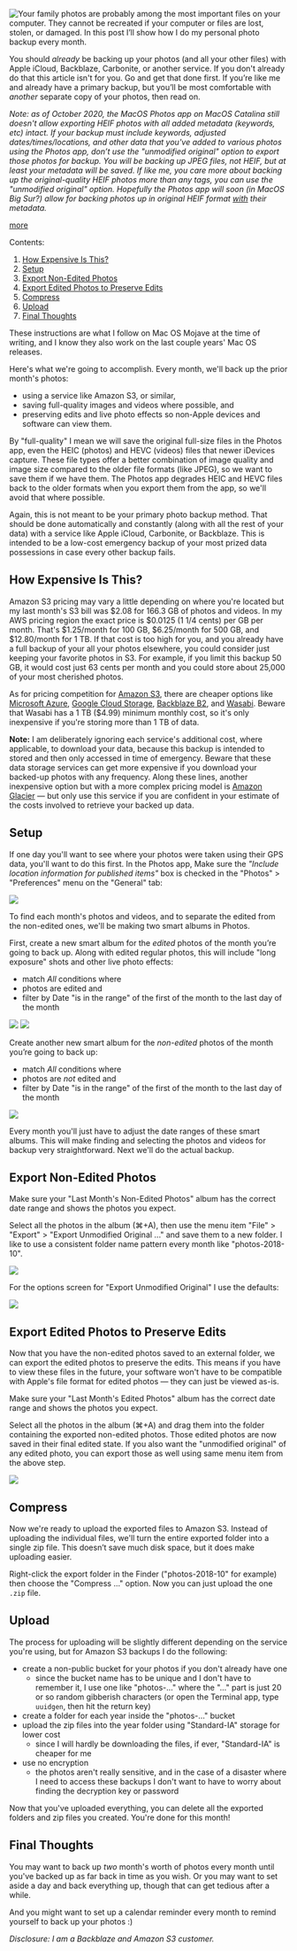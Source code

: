 
[//]: # (gen-title: How to Back Up Your Mac Photos to Amazon S3)

[//]: # (gen-title-url: How-to-Back-Up-Your-Mac-Photos-to-Amazon-S3)

[//]: # (gen-keywords: how to, apple, mac, photos, amazon, s3, aws, backup, backblaze, carbonite)

[//]: # (gen-description: A step by step guide for backing up your Mac's Photos library)

[//]: # (gen-meta-end)

<a href="${THIS_ARTICLE}"><img style="float: left" class="width-resp-50-100" src="${SITE_ROOT_REL}/img/20181115.jpg"/></a> Your family photos are probably among the most important files on your computer.  They cannot be recreated if your computer or files are lost, stolen, or damaged.  In this post I’ll show how I do my personal photo backup every month.

You should *already* be backing up your photos (and all your other files) with Apple iCloud, Backblaze, Carbonite, or another service.  If you don't already do that this article isn't for you.  Go and get that done first.  If you’re like me and already have a primary backup, but you’ll be most comfortable with *another* separate copy of your photos, then read on.

*Note: as of October 2020, the MacOS Photos app on MacOS Catalina still doesn't allow  exporting HEIF photos with all added metadata (keywords, etc) intact.  If your backup must include keywords, adjusted dates/times/locations, and other data that you've added to various photos using the Photos app, don’t use the "unmodified original" option to export those photos for backup.  You will be backing up JPEG files, not HEIF, but at least your metadata will be saved.  If like me, you care more about backing up the original-quality HEIF photos more than any tags, you can use the "unmodified original" option.  Hopefully the Photos app will soon (in MacOS Big Sur?) allow for backing photos up in original HEIF format <u>with</u> their metadata.*

[more](more://)

Contents:

1. [How Expensive Is This?](#cost)
1. [Setup](#setup)
1. [Export Non-Edited Photos](#export-non-edited)
1. [Export Edited Photos to Preserve Edits](#export-edited)
1. [Compress](#compress)
1. [Upload](#upload)
1. [Final Thoughts](#final-thoughts)

These instructions are what I follow on Mac OS Mojave at the time of writing, and I know they also work on the last couple years' Mac OS releases.

Here's what we're going to accomplish.  Every month, we'll back up the prior month's photos:

* using a service like Amazon S3, or similar,
* saving full-quality images and videos where possible, and
* preserving edits and live photo effects so non-Apple devices and software can view them.

By "full-quality" I mean we will save the original full-size files in the Photos app, even the HEIC (photos) and HEVC (videos) files that newer iDevices capture.  These file types offer a better combination of image quality and image size compared to the older file formats (like JPEG), so we want to save them if we have them.  The Photos app degrades HEIC and HEVC files back to the older formats when you export them from the app, so we'll avoid that where possible.

Again, this is not meant to be your primary photo backup method.  That should be done automatically and constantly (along with all the rest of your data) with a service like Apple iCloud, Carbonite, or Backblaze.  This is intended to be a low-cost emergency backup of your most prized data possessions in case every other backup fails.

## <a name="cost"></a>How Expensive Is This?

Amazon S3 pricing may vary a little depending on where you're located but my last month's S3 bill was $2.08 for 166.3 GB of photos and videos.  In my AWS pricing region the exact price is $0.0125 (1 1/4 cents) per GB per month.  That's $1.25/month for 100 GB, $6.25/month for 500 GB, and $12.80/month for 1 TB.  If that cost is too high for you, and you already have a full backup of your all your photos elsewhere, you could consider just keeping your favorite photos in S3.  For example, if you limit this backup 50 GB, it would cost just 63 cents per month and you could store about 25,000 of your most cherished photos.

As for pricing competition for [Amazon S3](https://aws.amazon.com/s3/pricing), there are cheaper options like [Microsoft Azure](https://azure.microsoft.com/en-us/pricing/details/storage/blobs/), [Google Cloud Storage](https://cloud.google.com/storage/pricing-summary/), [Backblaze B2](https://www.backblaze.com/b2/cloud-storage-pricing.html), and [Wasabi](https://wasabi.com/pricing/).  Beware that Wasabi has a 1 TB ($4.99) minimum monthly cost, so it's only inexpensive if you're storing more than 1 TB of data.

**Note:** I am deliberately ignoring each service's additional cost, where applicable, to download your data, because this backup is intended to stored and then only accessed in time of emergency.  Beware that these data storage services can get more expensive if you download your backed-up photos with any frequency.  Along these lines, another inexpensive option but with a more complex pricing model is [Amazon Glacier](https://aws.amazon.com/glacier/) &mdash; but only use this service if you are confident in your estimate of the costs involved to retrieve your backed up data.

## <a name="setup"></a>Setup

If one day you'll want to see where your photos were taken using their GPS data, you'll want to do this first.  In the Photos app, Make sure the *"Include location information for published items"* box is checked in the "Photos" > "Preferences" menu on the "General" tab:

<img class="width-100 center-block" src="${SITE_ROOT_REL}/img/20181115-include-location.jpg"/>

To find each month's photos and videos, and to separate the edited from the non-edited ones, we'll be making two smart albums in Photos.

First, create a new smart album for the *edited* photos of the month you’re going to back up.  Along with edited regular photos, this will include "long exposure" shots and other live photo effects:

* match *All* conditions where
* photos are edited and
* filter by Date "is in the range" of the first of the month to the last day of the month

<img class="width-100 center-block" src="${SITE_ROOT_REL}/img/20181115-new-smart-album.jpg"/>

<img class="width-100 center-block" src="${SITE_ROOT_REL}/img/20181115-edited.jpg"/>

Create another new smart album for the *non-edited* photos of the month you’re going to back up:

* match *All* conditions where
* photos are *not* edited and
* filter by Date "is in the range" of the first of the month to the last day of the month

<img class="width-100 center-block" src="${SITE_ROOT_REL}/img/20181115-non-edited.jpg"/>

Every month you'll just have to adjust the date ranges of these smart albums.  This will make finding and selecting the photos and videos for backup very straightforward.  Next we'll do the actual backup.

## <a name="export-non-edited"></a>Export Non-Edited Photos

Make sure your "Last Month's Non-Edited Photos" album has the correct date range and shows the photos you expect.

Select all the photos in the album (⌘+A), then use the menu item "File" > "Export" > "Export Unmodified Original ..." and save them to a new folder.  I like to use a consistent folder name pattern every month like "photos-2018-10".

<img class="width-100 center-block" src="${SITE_ROOT_REL}/img/20181115-export-orig.jpg"/>

For the options screen for "Export Unmodified Original" I use the defaults:

<img class="width-100 center-block" src="${SITE_ROOT_REL}/img/20181115-export-orig-options.jpg"/>

## <a name="export-edited"></a>Export Edited Photos to Preserve Edits

Now that you have the non-edited photos saved to an external folder, we can export the edited photos to preserve the edits.  This means if you have to view these files in the future, your software won't have to be compatible with Apple's file format for edited photos &mdash; they can just be viewed as-is.

Make sure your "Last Month's Edited Photos" album has the correct date range and shows the photos you expect.

Select all the photos in the album (⌘+A) and drag them into the folder containing the exported non-edited photos.  Those edited photos are now saved in their final edited state.  If you also want the "unmodified original" of any edited photo, you can export those as well using same menu item from the above step.

<img class="width-100 center-block" src="${SITE_ROOT_REL}/img/20181115-drag-edited.jpg"/>

## <a name="compress"></a>Compress

Now we're ready to upload the exported files to Amazon S3.  Instead of uploading the individual files, we'll turn the entire exported folder into a single zip file.  This doesn’t save much disk space, but it does make uploading easier.

Right-click the export folder in the Finder ("photos-2018-10" for example) then choose the "Compress ..." option.  Now you can just upload the one `.zip` file.

## <a name="upload"></a>Upload

The process for uploading will be slightly different depending on the service you're using, but for Amazon S3 backups I do the following:

* create a non-public bucket for your photos if you don't already have one
  * since the bucket name has to be unique and I don't have to remember it, I use one like "photos-..." where the "..." part is just 20 or so random gibberish characters (or open the Terminal app, type `uuidgen`, then hit the return key)
* create a folder for each year inside the "photos-..." bucket
* upload the zip files into the year folder using "Standard-IA" storage for lower cost
  * since I will hardly be downloading the files, if ever, "Standard-IA" is cheaper for me
* use no encryption
  * the photos aren't really sensitive, and in the case of a disaster where I need to access these backups I don't want to have to worry about finding the decryption key or password

Now that you've uploaded everything, you can delete all the exported folders and zip files you created.  You're done for this month!

## <a name="final-thoughts"></a>Final Thoughts

You may want to back up *two* month's worth of photos every month until you've backed up as far back in time as you wish.  Or you may want to set aside a day and back everything up, though that can get tedious after a while.

And you might want to set up a calendar reminder every month to remind yourself to back up your photos :)

*Disclosure:  I am a Backblaze and Amazon S3 customer.*
